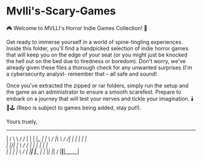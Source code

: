 # Mvlli's-Scary-Games
🎮 Welcome to MVLLI's Horror Indie Games Collection! 👻 
                                                  
Get ready to immerse yourself in a world of spine-tingling experiences. Inside this folder, you'll find a handpicked selection of indie horror games that will keep you on the edge of your seat (or you might just be knocked the hell out on the bed due to tiredness or boredom). Don't worry, we've already given these files a thorough check for any unwanted surprises (I'm a cybersecurity analyst- remember that – all safe and sound!  

Once you've extracted the zipped or rar folders, simply run the setup and the game as an administrator to ensure a smooth scarefest. Prepare to embark on a journey that will test your nerves and tickle your imagination. 🕯️🔦🕹️ (Repo is subject to games being added, stay put!).


Yours truely,

  __  ____      ___      _      _____ 
 |  \/  \ \    / / |    | |    |_   _|
 | \  / |\ \  / /| |    | |      | |  
 | |\/| | \ \/ / | |    | |      | |  
 | |  | |  \  /  | |____| |____ _| |_ 
 |_|  |_|   \/   |______|______|_____|
                                      
